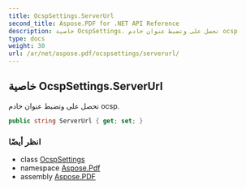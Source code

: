 ```yaml
---
title: OcspSettings.ServerUrl
second_title: Aspose.PDF for .NET API Reference
description: خاصية OcspSettings. تحصل على وتضبط عنوان خادم ocsp
type: docs
weight: 30
url: /ar/net/aspose.pdf/ocspsettings/serverurl/
---
```

## خاصية OcspSettings.ServerUrl

تحصل على وتضبط عنوان خادم ocsp.

```csharp
public string ServerUrl { get; set; }
```

### انظر أيضًا

* class [OcspSettings](../)
* namespace [Aspose.Pdf](../../../aspose.pdf/)
* assembly [Aspose.PDF](../../../)